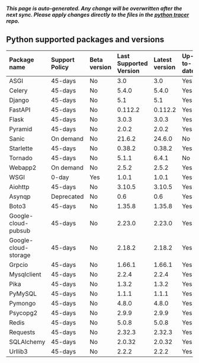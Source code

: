 ##### This page is auto-generated. Any change will be overwritten after the next sync. Please apply changes directly to the files in the [python tracer](https://github.com/instana/python-sensor) repo.
## Python supported packages and versions
| Package name         | Support Policy   | Beta version   | Last Supported Version   | Latest version   | Up-to-date   | Cloud Native   |
|:---------------------|:-----------------|:---------------|:-------------------------|:-----------------|:-------------|:---------------|
| ASGI                 | 45-days          | No             | 3.0                      | 3.0              | Yes          | No             |
| Celery               | 45-days          | No             | 5.4.0                    | 5.4.0            | Yes          | No             |
| Django               | 45-days          | No             | 5.1                      | 5.1              | Yes          | No             |
| FastAPI              | 45-days          | No             | 0.112.2                  | 0.112.2          | Yes          | No             |
| Flask                | 45-days          | No             | 3.0.3                    | 3.0.3            | Yes          | No             |
| Pyramid              | 45-days          | No             | 2.0.2                    | 2.0.2            | Yes          | No             |
| Sanic                | On demand        | No             | 21.6.2                   | 24.6.0           | No           | No             |
| Starlette            | 45-days          | No             | 0.38.2                   | 0.38.2           | Yes          | No             |
| Tornado              | 45-days          | No             | 5.1.1                    | 6.4.1            | No           | No             |
| Webapp2              | On demand        | No             | 2.5.2                    | 2.5.2            | Yes          | No             |
| WSGI                 | 0-day            | Yes            | 1.0.1                    | 1.0.1            | Yes          | No             |
| Aiohttp              | 45-days          | No             | 3.10.5                   | 3.10.5           | Yes          | No             |
| Asynqp               | Deprecated       | No             | 0.6                      | 0.6              | Yes          | No             |
| Boto3                | 45-days          | No             | 1.35.8                   | 1.35.8           | Yes          | Yes            |
| Google-cloud-pubsub  | 45-days          | No             | 2.23.0                   | 2.23.0           | Yes          | Yes            |
| Google-cloud-storage | 45-days          | No             | 2.18.2                   | 2.18.2           | Yes          | Yes            |
| Grpcio               | 45-days          | No             | 1.66.1                   | 1.66.1           | Yes          | Yes            |
| Mysqlclient          | 45-days          | No             | 2.2.4                    | 2.2.4            | Yes          | Yes            |
| Pika                 | 45-days          | No             | 1.3.2                    | 1.3.2            | Yes          | No             |
| PyMySQL              | 45-days          | No             | 1.1.1                    | 1.1.1            | Yes          | Yes            |
| Pymongo              | 45-days          | No             | 4.8.0                    | 4.8.0            | Yes          | Yes            |
| Psycopg2             | 45-days          | No             | 2.9.9                    | 2.9.9            | Yes          | No             |
| Redis                | 45-days          | No             | 5.0.8                    | 5.0.8            | Yes          | Yes            |
| Requests             | 45-days          | No             | 2.32.3                   | 2.32.3           | Yes          | Yes            |
| SQLAlchemy           | 45-days          | No             | 2.0.32                   | 2.0.32           | Yes          | Yes            |
| Urllib3              | 45-days          | No             | 2.2.2                    | 2.2.2            | Yes          | No             |
